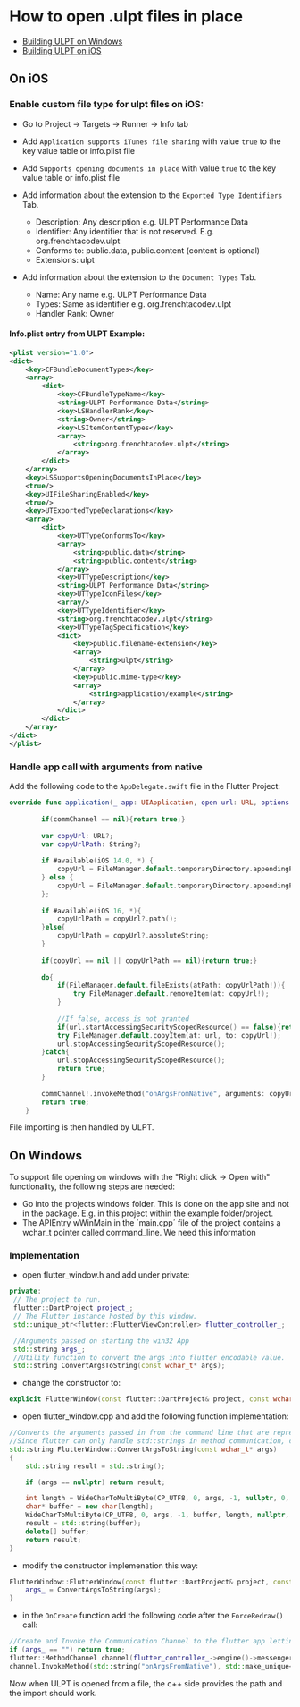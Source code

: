 # How to open .ulpt files in place

 - [Building ULPT on Windows](#on-windows)
 - [Building ULPT on iOS](#on-ios)

## On iOS

### Enable custom file type for ulpt files on iOS:

- Go to Project -> Targets -> Runner -> Info tab
- Add `Application supports iTunes file sharing` with value `true` to the key value table or info.plist file
- Add `Supports opening documents in place` with value `true` to the key value table or info.plist file
- Add information about the extension to the `Exported Type Identifiers` Tab.

  - Description: Any description e.g. ULPT Performance Data
  - Identifier: Any identifier that is not reserved. E.g. org.frenchtacodev.ulpt
  - Conforms to: public.data, public.content (content is optional)
  - Extensions: ulpt

- Add information about the extension to the `Document Types` Tab.
  - Name: Any name e.g. ULPT Performance Data
  - Types: Same as identifier e.g. org.frenchtacodev.ulpt
  - Handler Rank: Owner

#### Info.plist entry from ULPT Example:

```xml
<plist version="1.0">
<dict>
	<key>CFBundleDocumentTypes</key>
	<array>
		<dict>
			<key>CFBundleTypeName</key>
			<string>ULPT Performance Data</string>
			<key>LSHandlerRank</key>
			<string>Owner</string>
			<key>LSItemContentTypes</key>
			<array>
				<string>org.frenchtacodev.ulpt</string>
			</array>
		</dict>
	</array>
	<key>LSSupportsOpeningDocumentsInPlace</key>
	<true/>
	<key>UIFileSharingEnabled</key>
	<true/>
	<key>UTExportedTypeDeclarations</key>
	<array>
		<dict>
			<key>UTTypeConformsTo</key>
			<array>
				<string>public.data</string>
				<string>public.content</string>
			</array>
			<key>UTTypeDescription</key>
			<string>ULPT Performance Data</string>
			<key>UTTypeIconFiles</key>
			<array/>
			<key>UTTypeIdentifier</key>
			<string>org.frenchtacodev.ulpt</string>
			<key>UTTypeTagSpecification</key>
			<dict>
				<key>public.filename-extension</key>
				<array>
					<string>ulpt</string>
				</array>
				<key>public.mime-type</key>
				<array>
					<string>application/example</string>
				</array>
			</dict>
		</dict>
	</array>
</dict>
</plist>
```

### Handle app call with arguments from native

Add the following code to the `AppDelegate.swift` file in the Flutter Project:

```swift
override func application(_ app: UIApplication, open url: URL, options:[UIApplication.OpenURLOptionsKey : Any] = [:]) -> Bool {
        
        if(commChannel == nil){return true;}
        
        var copyUrl: URL?;
        var copyUrlPath: String?;
                
        if #available(iOS 14.0, *) {
            copyUrl = FileManager.default.temporaryDirectory.appendingPathComponent(url.lastPathComponent, conformingTo: UTType.data);
        } else {
            copyUrl = FileManager.default.temporaryDirectory.appendingPathComponent(url.lastPathComponent);
        };
        
        if #available(iOS 16, *){
            copyUrlPath = copyUrl?.path();
        }else{
            copyUrlPath = copyUrl?.absoluteString;
        }
        
        if(copyUrl == nil || copyUrlPath == nil){return true;}
        
        do{
            if(FileManager.default.fileExists(atPath: copyUrlPath!)){
                try FileManager.default.removeItem(at: copyUrl!);
            }
            
            //If false, access is not granted
            if(url.startAccessingSecurityScopedResource() == false){return true;}
            try FileManager.default.copyItem(at: url, to: copyUrl!);
            url.stopAccessingSecurityScopedResource();
        }catch{
            url.stopAccessingSecurityScopedResource();
            return true;
        }
        
        commChannel!.invokeMethod("onArgsFromNative", arguments: copyUrlPath!);
        return true;
    }
```

File importing is then handled by ULPT.

## On Windows

To support file opening on windows with the "Right click -> Open with" functionality, the following steps are needed:

- Go into the projects windows folder. This is done on the app site and not in the package. E.g. in this project within the example folder/project.
- The APIEntry wWinMain in the ´main.cpp´ file of the project contains a wchar_t pointer called command_line. We need this information

### Implementation
- open flutter_window.h and add under private:

```c++
private:
 // The project to run.
 flutter::DartProject project_;
 // The Flutter instance hosted by this window.
 std::unique_ptr<flutter::FlutterViewController> flutter_controller_;

 //Arguments passed on starting the win32 App
 std::string args_;
 //Utility function to convert the args into flutter encodable value.
 std::string ConvertArgsToString(const wchar_t* args);
```

- change the constructor to:

```c++
explicit FlutterWindow(const flutter::DartProject& project, const wchar_t* args);
```

- open flutter_window.cpp and add the following function implementation:

```c++
//Converts the arguments passed in from the command line that are represented as a wchar_t pointer. 
//Since flutter can only handle std::strings in method communication, conversion is needed.
std::string FlutterWindow::ConvertArgsToString(const wchar_t* args)
{
    std::string result = std::string();

    if (args == nullptr) return result;

    int length = WideCharToMultiByte(CP_UTF8, 0, args, -1, nullptr, 0, nullptr, nullptr);
    char* buffer = new char[length];
    WideCharToMultiByte(CP_UTF8, 0, args, -1, buffer, length, nullptr, nullptr);
    result = std::string(buffer);
    delete[] buffer;
    return result;   
}
```

- modify the constructor implemenation this way:

```c++
FlutterWindow::FlutterWindow(const flutter::DartProject& project, const wchar_t* args) : project_(project){
    args_ = ConvertArgsToString(args);
}
```

- in the `OnCreate` function add the following code after the `ForceRedraw()` call:

```c++
//Create and Invoke the Communication Channel to the flutter app letting it know about arguments if there are any 
if (args_ == "") return true;
flutter::MethodChannel channel(flutter_controller_->engine()->messenger(), "nativeCommChannel", &flutter::StandardMethodCodec::GetInstance());
channel.InvokeMethod(std::string("onArgsFromNative"), std::make_unique<flutter::EncodableValue>(flutter::EncodableValue(args_)));
```

Now when ULPT is opened from a file, the c++ side provides the path and the import should work.
